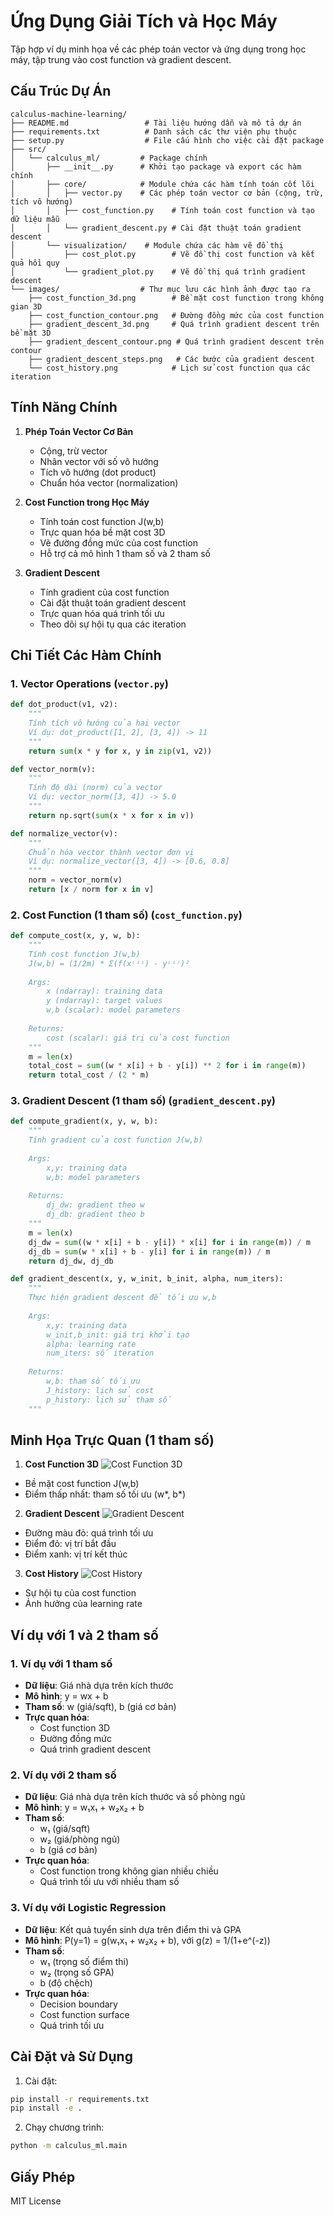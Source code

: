 # Ứng Dụng Giải Tích và Học Máy

Tập hợp ví dụ minh họa về các phép toán vector và ứng dụng trong học máy, tập trung vào cost function và gradient descent.

## Cấu Trúc Dự Án

```
calculus-machine-learning/
├── README.md                 # Tài liệu hướng dẫn và mô tả dự án
├── requirements.txt          # Danh sách các thư viện phụ thuộc
├── setup.py                  # File cấu hình cho việc cài đặt package
├── src/
│   └── calculus_ml/         # Package chính
│       ├── __init__.py      # Khởi tạo package và export các hàm chính
│       ├── core/            # Module chứa các hàm tính toán cốt lõi
│       │   ├── vector.py    # Các phép toán vector cơ bản (cộng, trừ, tích vô hướng)
│       │   ├── cost_function.py    # Tính toán cost function và tạo dữ liệu mẫu
│       │   └── gradient_descent.py # Cài đặt thuật toán gradient descent
│       └── visualization/    # Module chứa các hàm vẽ đồ thị
│           ├── cost_plot.py        # Vẽ đồ thị cost function và kết quả hồi quy
│           └── gradient_plot.py    # Vẽ đồ thị quá trình gradient descent
└── images/                  # Thư mục lưu các hình ảnh được tạo ra
    ├── cost_function_3d.png        # Bề mặt cost function trong không gian 3D
    ├── cost_function_contour.png   # Đường đồng mức của cost function
    ├── gradient_descent_3d.png     # Quá trình gradient descent trên bề mặt 3D
    ├── gradient_descent_contour.png # Quá trình gradient descent trên contour
    ├── gradient_descent_steps.png   # Các bước của gradient descent
    └── cost_history.png            # Lịch sử cost function qua các iteration
```

## Tính Năng Chính

1. **Phép Toán Vector Cơ Bản**
   - Cộng, trừ vector
   - Nhân vector với số vô hướng
   - Tích vô hướng (dot product)
   - Chuẩn hóa vector (normalization)

2. **Cost Function trong Học Máy**
   - Tính toán cost function J(w,b)
   - Trực quan hóa bề mặt cost 3D
   - Vẽ đường đồng mức của cost function
   - Hỗ trợ cả mô hình 1 tham số và 2 tham số

3. **Gradient Descent**
   - Tính gradient của cost function
   - Cài đặt thuật toán gradient descent
   - Trực quan hóa quá trình tối ưu
   - Theo dõi sự hội tụ qua các iteration

## Chi Tiết Các Hàm Chính

### 1. Vector Operations (`vector.py`)

```python
def dot_product(v1, v2):
    """
    Tính tích vô hướng của hai vector
    Ví dụ: dot_product([1, 2], [3, 4]) -> 11
    """
    return sum(x * y for x, y in zip(v1, v2))

def vector_norm(v):
    """
    Tính độ dài (norm) của vector
    Ví dụ: vector_norm([3, 4]) -> 5.0
    """
    return np.sqrt(sum(x * x for x in v))

def normalize_vector(v):
    """
    Chuẩn hóa vector thành vector đơn vị
    Ví dụ: normalize_vector([3, 4]) -> [0.6, 0.8]
    """
    norm = vector_norm(v)
    return [x / norm for x in v]
```

### 2. Cost Function (1 tham số) (`cost_function.py`)

```python
def compute_cost(x, y, w, b):
    """
    Tính cost function J(w,b)
    J(w,b) = (1/2m) * Σ(f(x⁽ⁱ⁾) - y⁽ⁱ⁾)²
    
    Args:
        x (ndarray): training data
        y (ndarray): target values
        w,b (scalar): model parameters
    
    Returns:
        cost (scalar): giá trị của cost function
    """
    m = len(x)
    total_cost = sum((w * x[i] + b - y[i]) ** 2 for i in range(m))
    return total_cost / (2 * m)
```

### 3. Gradient Descent (1 tham số) (`gradient_descent.py`)

```python
def compute_gradient(x, y, w, b):
    """
    Tính gradient của cost function J(w,b)
    
    Args:
        x,y: training data
        w,b: model parameters
    
    Returns:
        dj_dw: gradient theo w
        dj_db: gradient theo b
    """
    m = len(x)
    dj_dw = sum((w * x[i] + b - y[i]) * x[i] for i in range(m)) / m
    dj_db = sum(w * x[i] + b - y[i] for i in range(m)) / m
    return dj_dw, dj_db

def gradient_descent(x, y, w_init, b_init, alpha, num_iters):
    """
    Thực hiện gradient descent để tối ưu w,b
    
    Args:
        x,y: training data
        w_init,b_init: giá trị khởi tạo
        alpha: learning rate
        num_iters: số iteration
    
    Returns:
        w,b: tham số tối ưu
        J_history: lịch sử cost
        p_history: lịch sử tham số
    """
```

## Minh Họa Trực Quan (1 tham số)

1. **Cost Function 3D**
![Cost Function 3D](images/cost_function_3d.png)
- Bề mặt cost function J(w,b)
- Điểm thấp nhất: tham số tối ưu (w*, b*)

2. **Gradient Descent**
![Gradient Descent](images/gradient_descent_3d.png)
- Đường màu đỏ: quá trình tối ưu
- Điểm đỏ: vị trí bắt đầu
- Điểm xanh: vị trí kết thúc

3. **Cost History**
![Cost History](images/cost_history.png)
- Sự hội tụ của cost function
- Ảnh hưởng của learning rate

## Ví dụ với 1 và 2 tham số

### 1. Ví dụ với 1 tham số
- **Dữ liệu**: Giá nhà dựa trên kích thước
- **Mô hình**: y = wx + b
- **Tham số**: w (giá/sqft), b (giá cơ bản)
- **Trực quan hóa**: 
  - Cost function 3D
  - Đường đồng mức
  - Quá trình gradient descent

### 2. Ví dụ với 2 tham số
- **Dữ liệu**: Giá nhà dựa trên kích thước và số phòng ngủ
- **Mô hình**: y = w₁x₁ + w₂x₂ + b
- **Tham số**: 
  - w₁ (giá/sqft)
  - w₂ (giá/phòng ngủ)
  - b (giá cơ bản)
- **Trực quan hóa**:
  - Cost function trong không gian nhiều chiều
  - Quá trình tối ưu với nhiều tham số

### 3. Ví dụ với Logistic Regression
- **Dữ liệu**: Kết quả tuyển sinh dựa trên điểm thi và GPA
- **Mô hình**: P(y=1) = g(w₁x₁ + w₂x₂ + b), với g(z) = 1/(1+e^(-z))
- **Tham số**: 
  - w₁ (trọng số điểm thi)
  - w₂ (trọng số GPA)
  - b (độ chệch)
- **Trực quan hóa**:
  - Decision boundary
  - Cost function surface
  - Quá trình tối ưu

## Cài Đặt và Sử Dụng

1. Cài đặt:
```bash
pip install -r requirements.txt
pip install -e .
```

2. Chạy chương trình:
```bash
python -m calculus_ml.main
```

## Giấy Phép

MIT License
